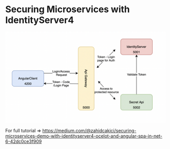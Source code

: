 # Securing Microservices with IdentityServer4

![Big Picture](https://github.com/zahidcakici/Securing-Microservices-with-IdentityServer4/blob/master/Docs/BigPicture.png)


For full tutorial => https://medium.com/@zahidcakici/securing-microservices-demo-with-identityserver4-ocelot-and-angular-spa-in-net-6-42dc0ce3f909
